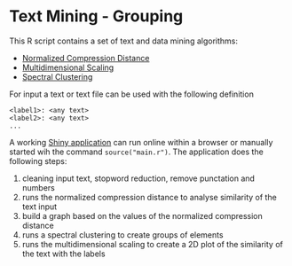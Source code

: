 # Text Mining - Grouping

This R script contains a set of text and data mining algorithms:

* [Normalized Compression Distance](https://en.wikipedia.org/wiki/Normalized_compression_distance)
* [Multidimensional Scaling](https://en.wikipedia.org/wiki/Multidimensional_scaling)
* [Spectral Clustering](https://en.wikipedia.org/wiki/Spectral_clustering)

For input a text or text file can be used with the following definition

```
<label1>: <any text>
<label2>: <any text>
...
```

A working [Shiny application](https://flashpixx.shinyapps.io/TextMining-Grouping/) can run online within a browser or manually started wih the command ```source("main.r")```. The application does the following steps:

1. cleaning input text, stopword reduction, remove punctation and numbers
2. runs the normalized compression distance to analyse similarity of the text input
3. build a graph based on the values of the normalized compression distance
4. runs a spectral clustering to create groups of elements
5. runs the multidimensional scaling to create a 2D plot of the similarity of the text with the labels

 
